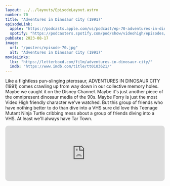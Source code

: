 ```yaml
---
layout: ../../layouts/EpisodeLayout.astro
number: 70
title: "Adventures in Dinosaur City (1991)"
episodeLink:
  apple: "https://podcasts.apple.com/us/podcast/ep-70-adventures-in-dinosaur-city-1991/id1516093740?i=1000624760706&itsct=podcast_box&itscg=30200&ls=1"
  spotify: "https://podcasters.spotify.com/pod/show/videohigh/episodes/Ep-70---Adventures-in-Dinosaur-City-1991-e286una"
pubDate: 2023-08-17
image:
  url: "/posters/episode-70.jpg"
  alt: "Adventures in Dinosaur City (1991)"
movieLinks:
  lbx: "https://letterboxd.com/film/adventures-in-dinosaur-city/"
  imdb: "https://www.imdb.com/title/tt0103621/"
---
```


<p>Like a flightless pun-slinging pterosaur, ADVENTURES IN DINOSAUR CITY (1991) comes crawling up from way down in our collective memory holes. Maybe we caught it on the Disney Channel. Maybe it's just another piece of the omnipresent dinosaur media of the 90s. Maybe Forry is just the most Video High friendly character we've watched. But this group of friends who have nothing better to do than dive into a VHS sure did love this Teenage Mutant Ninja Turtle cribbing mess about a group of friends diving into a VHS. At least we'll always have Tar Town.</p>

<div class="my-4"><iframe id="embedPlayer" src="https://embed.podcasts.apple.com/us/podcast/ep-70-adventures-in-dinosaur-city-1991/id1516093740?i=1000624760706&amp;itsct=podcast_box_player&amp;itscg=30200&amp;ls=1&amp;theme=auto" height="175px" frameborder="0" sandbox="allow-forms allow-popups allow-same-origin allow-scripts allow-top-navigation-by-user-activation" allow="autoplay *; encrypted-media *; clipboard-write" style="width: 100%; max-width: 660px; overflow: hidden; border-radius: 10px; transform: translateZ(0px); animation: 2s ease 0s 6 normal none running loading-indicator; background-color: rgb(228, 228, 228);"></iframe></div>
